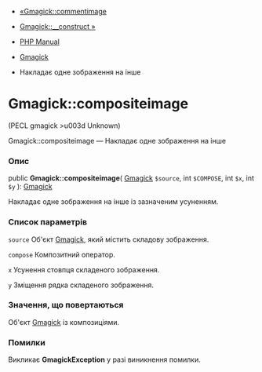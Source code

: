 - [«Gmagick::commentimage](gmagick.commentimage.md)
- [Gmagick::\_\_construct »](gmagick.construct.md)

- [PHP Manual](index.md)
- [Gmagick](class.gmagick.md)
- Накладає одне зображення на інше

# Gmagick::compositeimage

(PECL gmagick \>u003d Unknown)

Gmagick::compositeimage — Накладає одне зображення на інше

### Опис

public **Gmagick::compositeimage**(
[Gmagick](class.gmagick.md) `$source`,
int `$COMPOSE`,
int `$x`,
int `$y`
): [Gmagick](class.gmagick.md)

Накладає одне зображення на інше із зазначеним усуненням.

### Список параметрів

`source`
Об'єкт [Gmagick](class.gmagick.md), який містить складову
зображення.

`compose`
Композитний оператор.

`x`
Усунення стовпця складеного зображення.

`y`
Зміщення рядка складеного зображення.

### Значення, що повертаються

Об'єкт [Gmagick](class.gmagick.md) із композиціями.

### Помилки

Викликає **GmagickException** у разі виникнення помилки.
